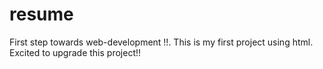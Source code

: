 # resume
First step towards web-development !!. This is my first project using html. Excited to upgrade this project!!
